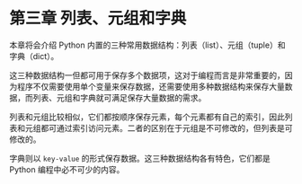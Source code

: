 # 第三章 列表、元组和字典

本章将会介绍 Python 内置的三种常用数据结构：列表（list）、元组（tuple）和字典（dict）。

这三种数据结构一但都可用于保存多个数据项，这对于编程而言是非常重要的，因为程序不仅需要使用单个变量来保存数据，还需要使用多种数据结构来保存大量数据，而列表、元组和字典就可满足保存大量数据的需求。

列表和元组比较相似，它们都按顺序保存元素，每个元素都有自己的索引，因此列表和元组都可通过索引访问元素。二者的区别在于元组是不可修改的，但列表是可修改的。

字典则以 `key-value` 的形式保存数据。这三种数据结构各有特色，它们都是 Python 编程中必不可少的内容。
